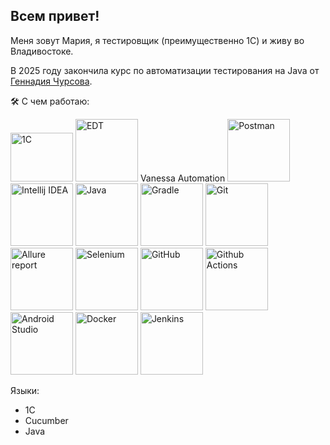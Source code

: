 ## Всем привет! 

Меня зовут Мария, я тестировщик (преимущественно 1С) и живу во Владивостоке.

В 2025 году закончила курс по автоматизации тестирования на Java от [Геннадия Чурсова](https://t.me/chursovQA).

🛠️ С чем работаю:

<img width="100" height="78" alt="1С" title="1С" src="https://github.com/user-attachments/assets/4f550db7-c502-4fe6-940d-3cb94b9fe3f3" />
<img width="100" height="100" alt="EDT" title="EDT" src="https://github.com/user-attachments/assets/ef63b998-f29c-4a94-b346-c4746f04aadb" />
Vanessa Automation

<img width="100" height="100" alt="Postman" title="Postman" src="https://github.com/user-attachments/assets/e0209df9-c46a-45d0-b062-96ec3361ade2" />
<img width="100" height="100" alt="Intellij IDEA" title="Intellij IDEA" src="https://github.com/user-attachments/assets/5cb0f36c-109b-4541-975b-df63d2ea89cd" />
<img width="100" height="100" alt="Java" title="Java" src="https://github.com/user-attachments/assets/657d5c4f-f5b4-46cd-928d-2f03bed99527" />
<img width="100" height="100" alt="Gradle" title="Gradle" src="https://github.com/user-attachments/assets/b49c8d9a-a67e-4087-9edc-7db5f4e65f8f" />
<img width="100" height="100" alt="Git" title="Git" src="https://github.com/user-attachments/assets/da1f75e6-f4de-40b8-aaa5-55962ad08d94" />
<img width="100" height="100" alt="Allure report" title="Allure report" src="https://github.com/user-attachments/assets/ec82f05a-2b32-4ccb-89d6-74b3613ab6eb" />
<img width="100" height="100" alt="Selenium" title="Selenium" src="https://github.com/user-attachments/assets/ba55f736-6bb8-4cb0-8144-f3f9751dd987" />
<img width="100" height="100" alt="GitHub" title="GitHub" src="https://github.com/user-attachments/assets/baace966-a0e1-4cef-8139-da9617c075b3" />
<img width="100" height="100" alt="Github Actions" title="Github Actions" src="https://github.com/user-attachments/assets/d9b5af59-6f8a-4d26-9cf3-c125b3d51972" />
<img width="100" height="100" alt="Android Studio" title="Android Studio" src="https://github.com/user-attachments/assets/99e0204c-6720-43e1-abc3-1ce9710b4421" />
<img width="100" height="100" alt="Docker" title="Docker" src="https://github.com/user-attachments/assets/23551309-43a4-4e62-bd6f-489d55e8294c" />
<img width="100" height="100" alt="Jenkins" title="Jenkins" src="https://github.com/user-attachments/assets/09324a9a-d6ee-4917-8dc3-c7440c65d37f" />


Языки:
* 1C
* Cucumber
* Java
